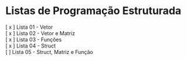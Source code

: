 # Listas de Programação Estruturada

[ x ] Lista 01 - Vetor                                    
[ x ] Lista 02 - Vetor e Matriz                                   
[ x ] Lista 03 - Funções                                   
[ x ] Lista 04 - Struct                                   
[   ] Lista 05 - Struct, Matriz e Função                                   
